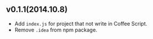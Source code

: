 ## v0.1.1(2014.10.8)

* Add `index.js` for project that not write in Coffee Script.
* Remove `.idea` from npm package.
